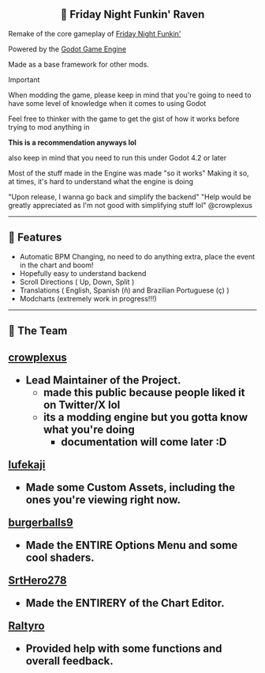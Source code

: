 <h2 align="center">
🖤 Friday Night Funkin' Raven
</h2>

Remake of the core gameplay of [Friday Night Funkin'](https://github.com/FunkinCrew/Funkin)

Powered by the [Godot Game Engine](https://godotengine.org)

Made as a base framework for other mods.

> [!Important]
> When modding the game, please keep in mind that you're going to need to
> have some level of knowledge when it comes to using Godot
> 
> Feel free to thinker with the game to get the gist of how it works before trying to mod anything in
> 
> **This is a recommendation anyways lol**
>
> also keep in mind that you need to run this under Godot 4.2 or later
>
>
>
> Most of the stuff made in the Engine was made "so it works"
> Making it so, at times, it's hard to understand what the engine is doing
>
> "Upon release, I wanna go back and simplify the backend"
> "Help would be greatly appreciated as I'm not good with simplifying stuff lol"
> @crowplexus
> 
---

<h2 align="left">🧩 Features</h2>

- Automatic BPM Changing, no need to do anything extra, place the event in the chart and boom!
- Hopefully easy to understand backend
- Scroll Directions ( Up, Down, Split )
- Translations ( English, Spanish (ñ) and Brazilian Portuguese (ç) )
- Modcharts (extremely work in progress!!!)

---

<h2 align="left">🎀 The Team </h2>

<h2 align="left">

[crowplexus](https://twitter.com/crowplexus)

- Lead Maintainer of the Project.
    - made this public because people liked it on Twitter/X lol
    - its a modding engine but you gotta know what you're doing
        - documentation will come later :D

[lufekaji](https://twitter.com/lufekaji)

- Made some Custom Assets, including the ones you're viewing right now.

[burgerballs9](https://twitter.com/burgerballs9)

- Made the ENTIRE Options Menu and some cool shaders.

[SrtHero278](https://twitter.com/SrtPro278)

- Made the ENTIRERY of the Chart Editor.

[Raltyro](https://twitter.com/raltyro)

- Provided help with some functions and overall feedback.

</h2>
